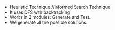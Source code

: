 - Heuristic Technique //Informed Search Technique
- It uses DFS with backtracking
- Works in 2 modules: Generate and Test.
- We generate all the possible solutions.
